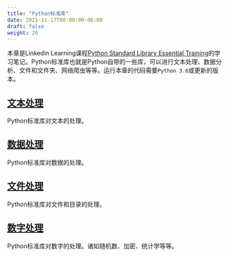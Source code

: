```yaml
---
title: "Python标准库"
date: 2021-11-17T00:00:00-06:00
draft: false
weight: 20
---
```


本章是Linkedin Learning课程[Python Standard Library Essential Training](https://www.linkedin.com/learning/python-standard-library-essential-training/python-text-processing)的学习笔记。Python标准库也就是Python自带的一些库，可以进行文本处理、数据分析、文件和文件夹、网络爬虫等等。运行本章的代码需要`Python 3.6`或更新的版本。

## [文本处理](./1.1_processing_text)

Python标准库对文本的处理。

## [数据处理](./1.2_manipulating_data)

Python标准库对数据的处理。

## [文件处理](./1.3_files_and_directories)

Python标准库对文件和目录的处理。

## [数字处理](./1.4_working_with_numbers)

Python标准库对数字的处理。诸如随机数、加密、统计学等等。